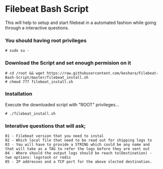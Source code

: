 # Filebeat Bash Script
This will help to setup and start filebeat in a automated fashion while going through a interactive questions.

### You should having root privileges
```
# sudo su -
```

### Download the Script and set enough permision on it
```
# cd /root && wget https://raw.githubusercontent.com/keshara/Filebeat-Bash-Script/master/filebeat_install.sh
# chmod 777 filebeat_install.sh
```

### Installation
Execute the downloaded script with "ROOT" privileges...
```
# ./filebeat_install.sh
```

### Interative questions that will ask;
```
01 - Filebeat version that you need to instal
02 - Which local file that need to be read out for shipping logs to
03 - You will have to provide a STRING which could be any name and that will take as a TAG to refer the logs before they are sent out
04 - Where should the output logs should be reach to(Destination) - two options: logstash or redis
05 - IP addresses and a TCP port for the above slected destination.
```
